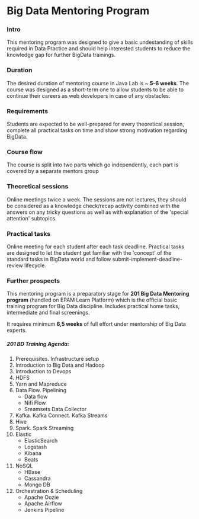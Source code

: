 # Big Data Mentoring Program

### Intro
This mentoring program was designed to give a basic undestanding of skills required in Data Practice
and should help interested students to reduce the knowledge gap for further BigData trainings.

### Duration
The desired duration of mentoring course in Java Lab is ~ **5-6 weeks**.
The course was designed as a short-term one to allow students to be able to continue their careers as web developers in case of any obstacles.

### Requirements
Students are expected to be well-prepared for every theoretical session, complete all practical tasks on time 
and show strong motivation regarding BigData.

### Course flow

The course is split into two parts which go independently, each part is covered by a separate mentors group

### Theoretical sessions 
Online meetings twice a week.
The sessions are not lectures, they should be considered as a knowledge check/recap activity 
combined with the answers on any tricky questions as well as with explanation of the 'special attention' subtopics.

### Practical tasks 
Online meeting for each student after each task deadline.
Practical tasks are designed to let the student get familiar with the 'concept' of the standard tasks in BigData world 
and follow submit-implement-deadline-review lifecycle. 

### Further prospects
This mentoring program is a preparatory stage for **201 Big Data Mentoring program** (handled on EPAM Learn Platform)
which is the official basic training program for Big Data discipline. 
Includes practical home tasks, intermediate and final screenings.
 
It requires minimum **6,5 weeks** of full effort under mentorship of Big Data experts.

##### 201 BD Training Agenda: 
1. Prerequisites. Infrastructure setup
2. Introduction to Big Data and Hadoop
3. Introduction to Devops
4. HDFS
5. Yarn and Mapreduce
6. Data Flow. Pipelining
    - Data flow
    - Nifi Flow
    - Sreamsets Data Collector
7. Kafka. Kafka Connect. Kafka Streams
8. Hive
9. Spark. Spark Streaming
10. Elastic
    - ElasticSearch
    - Logstash
    - Kibana
    - Beats
11. NoSQL
    - HBase
    - Cassandra
    - Mongo DB
12. Orchestration & Scheduling
    - Apache Oozie
    - Apache Airflow
    - Jenkins Pipeline
